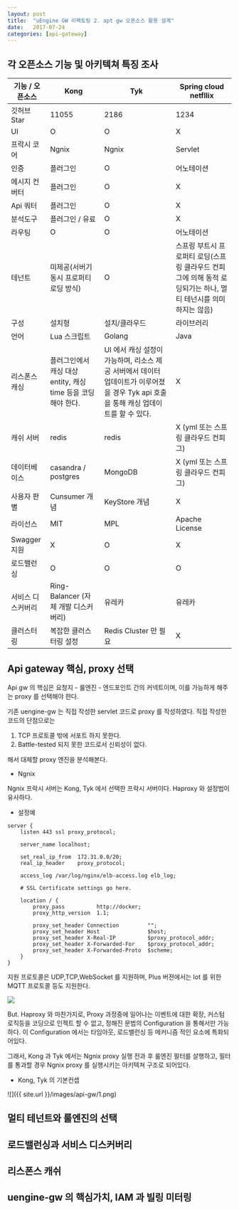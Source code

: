```yaml
---
layout: post
title:  "uEngine GW 리팩토링 2. apt gw 오픈소스 활용 설계"
date:   2017-07-24
categories: [api-gateway]
---
```


## 각 오픈소스 기능 및 아키텍쳐 특징 조사

| 기능 / 오픈소스   | Kong                                                         | Tyk                                                                                                                                  | Spring cloud netfllix                                                                                          |
|-------------------|--------------------------------------------------------------|--------------------------------------------------------------------------------------------------------------------------------------|----------------------------------------------------------------------------------------------------------------|
| 깃허브 Star       | 11055                                                        | 2186                                                                                                                                 | 1234                                                                                                           |
| UI                | O                                                            | O                                                                                                                                    | X                                                                                                              |
| 프락시 코어       | Ngnix                                                        | Ngnix                                                                                                                                | Servlet                                                                                                        |
| 인증              | 플러그인                                                     | O                                                                                                                                    | 어노테이션                                                                                                     |
| 메시지 컨버터     | 플러그인                                                     | O                                                                                                                                    | X                                                                                                              |
| Api 쿼터          | 플러그인                                                     | O                                                                                                                                    | X                                                                                                              |
| 분석도구          | 플러그인 / 유료                                              | O                                                                                                                                    | X                                                                                                              |
| 라우팅            | O                                                            | O                                                                                                                                    | 어노테이션                                                                                                     |
| 테넌트            | 미제공(서버기동시 프로퍼티 로딩 방식)                        | O                                                                                                                                    | 스프링 부트시 프로퍼티 로딩(스프링 클라우드 컨피그에 의해 동적 로딩되기는 하나, 멀티 테넌시를 의미하지는 않음) |
| 구성              | 설치형                                                       | 설치/클라우드                                                                                                                        | 라이브러리                                                                                                     |
| 언어              | Lua 스크립트                                                 | Golang                                                                                                                               | Java                                                                                                           |
| 리스폰스 캐싱     | 플러그인에서 캐싱 대상 entity, 캐싱 time 등을 코딩해야 한다. | UI 에서 캐싱 설정이 가능하며, 리소스 제공 서버에서 데이터 업데이트가 이루어졌을 경우 Tyk api 호출을 통해 캐싱 업데이트를 할 수 있다. | X                                                                                                              |
| 캐쉬 서버         | redis                                                        | redis                                                                                                                                | X (yml 또는 스프링 클라우드 컨피그)                                                                            |
| 데이터베이스      | casandra / postgres                                          | MongoDB                                                                                                                              | X (yml 또는 스프링 클라우드 컨피그)                                                                            |
| 사용자 판별       | Cunsumer 개념                                                | KeyStore 개념                                                                                                                        | X                                                                                                              |
| 라이선스          | MIT                                                          | MPL                                                                                                                                  | Apache License                                                                                                 |
| Swagger 지원      | X                                                            | O                                                                                                                                    | X                                                                                                              |
| 로드밸런싱        | O                                                            | O                                                                                                                                    | O                                                                                                              |
| 서비스 디스커버리 | Ring-Balancer (자체 개발 디스커버리)                         | 유레카                                                                                                                               | 유레카                                                                                                         |
| 클러스터링        | 복잡한 클러스터링 설정                                       | Redis Cluster 만 필요                                                                                                                | X                                                                                                              |


## Api gateway 핵심, proxy 선택

Api gw 의 핵심은 요청지 - 룰엔진 - 엔드포인트  간의 커넥트이며, 이를 가능하게 해주는 proxy 를 선택해야 한다.

기존 uengine-gw 는 직접 작성한 servlet 코드로 proxy 를 작성하였다. 직접 작성한 코드의 단점으로는 

1) TCP 프로토콜 밖에 서포트 하지 못한다.
2) Battle-tested 되지 못한 코드로서 신뢰성이 없다.

해서 대체할 proxy 엔진을 분석해본다.

 - Ngnix
 
Ngnix 프락시 서버는 Kong, Tyk 에서 선택한 프락시 서버이다. Haproxy 와 설정법이 유사하다.

* 설정예

```
server {
    listen 443 ssl proxy_protocol;

    server_name localhost;

    set_real_ip_from  172.31.0.0/20;
    real_ip_header    proxy_protocol;

    access_log /var/log/nginx/elb-access.log elb_log;

    # SSL Certificate settings go here.

    location / {
        proxy_pass          http://docker;
        proxy_http_version  1.1;

        proxy_set_header Connection         "";
        proxy_set_header Host               $host;
        proxy_set_header X-Real-IP          $proxy_protocol_addr;
        proxy_set_header X-Forwarded-For    $proxy_protocol_addr;
        proxy_set_header X-Forwarded-Proto  $scheme;
    }
}
```

지원 프로토콜은 UDP,TCP,WebSocket 를 지원하며, Plus 버젼에서는 Iot 를 위한 MQTT 프로토콜 등도 지원한다.

![](https://image.slidesharecdn.com/meetup-nginx-140803222003-phpapp01/95/meetup-nginx-082014-10-638.jpg?cb=1407169020)

But. Haproxy 와 마찬가지로, Proxy 과정중에 일어나는 이벤트에 대한 확장, 커스텀 로직등을 코딩으로 인젝트 할 수 없고, 정해진 문법의 Configuration 을 
통해서만 가능하다. 이 Configuration 에서는 타임아웃, 로드밸런싱 등 메커니즘 적인 요소에 특화되어있다.

그래서, Kong 과 Tyk 에서는 Ngnix proxy 실행 전과 후 룰엔진 필터를 살행하고, 필터를 통과할 경우 Ngnix proxy 를 실행시키는 아키텍쳐 구조로 되어있다.

* Kong, Tyk 의 기본컨셉

![]({{ site.url }}/images/api-gw/1.png)






## 멀티 테넌트와 룰엔진의 선택

## 로드밸런싱과 서비스 디스커버리

## 리스폰스 캐쉬

## uengine-gw 의 핵심가치, IAM 과 빌링 미터링





